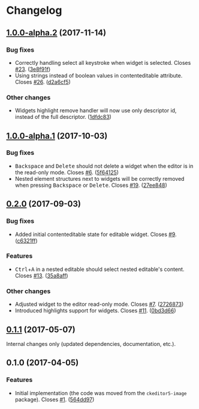 Changelog
=========

## [1.0.0-alpha.2](https://github.com/ckeditor/ckeditor5-widget/compare/v1.0.0-alpha.1...v1.0.0-alpha.2) (2017-11-14)

### Bug fixes

* Correctly handling select all keystroke when widget is selected. Closes [#23](https://github.com/ckeditor/ckeditor5-widget/issues/23). ([3e8f91f](https://github.com/ckeditor/ckeditor5-widget/commit/3e8f91f))
* Using strings instead of boolean values in contenteditable attribute. Closes [#26](https://github.com/ckeditor/ckeditor5-widget/issues/26). ([d2a6cf5](https://github.com/ckeditor/ckeditor5-widget/commit/d2a6cf5))

### Other changes

* Widgets highlight remove handler will now use only descriptor id, instead of the full descriptor. ([1dfdc83](https://github.com/ckeditor/ckeditor5-widget/commit/1dfdc83))


## [1.0.0-alpha.1](https://github.com/ckeditor/ckeditor5-widget/compare/v0.2.0...v1.0.0-alpha.1) (2017-10-03)

### Bug fixes

* <kbd>Backspace</kbd> and <kbd>Delete</kbd> should not delete a widget when the editor is in the read-only mode. Closes [#6](https://github.com/ckeditor/ckeditor5-widget/issues/6). ([5f64125](https://github.com/ckeditor/ckeditor5-widget/commit/5f64125))
* Nested element structures next to widgets will be correctly removed when pressing <kbd>Backspace</kbd> or <kbd>Delete</kbd>. Closes [#19](https://github.com/ckeditor/ckeditor5-widget/issues/19). ([27ee848](https://github.com/ckeditor/ckeditor5-widget/commit/27ee848))


## [0.2.0](https://github.com/ckeditor/ckeditor5-widget/compare/v0.1.1...v0.2.0) (2017-09-03)

### Bug fixes

* Added initial contenteditable state for editable widget. Closes [#9](https://github.com/ckeditor/ckeditor5-widget/issues/9). ([c6321ff](https://github.com/ckeditor/ckeditor5-widget/commit/c6321ff))

### Features

* <kbd>Ctrl</kbd>+<kbd>A</kbd> in a nested editable should select nested editable's content. Closes [#13](https://github.com/ckeditor/ckeditor5-widget/issues/13). ([35a8aff](https://github.com/ckeditor/ckeditor5-widget/commit/35a8aff))

### Other changes

* Adjusted widget to the editor read-only mode. Closes [#7](https://github.com/ckeditor/ckeditor5-widget/issues/7). ([2726873](https://github.com/ckeditor/ckeditor5-widget/commit/2726873))
* Introduced highlights support for widgets. Closes [#11](https://github.com/ckeditor/ckeditor5-widget/issues/11). ([0bd3d66](https://github.com/ckeditor/ckeditor5-widget/commit/0bd3d66))


## [0.1.1](https://github.com/ckeditor/ckeditor5-widget/compare/v0.1.0...v0.1.1) (2017-05-07)

Internal changes only (updated dependencies, documentation, etc.).

## 0.1.0 (2017-04-05)

### Features

* Initial implementation (the code was moved from the `ckeditor5-image` package). Closes [#1](https://github.com/ckeditor/ckeditor5-widget/issues/1). ([564dd97](https://github.com/ckeditor/ckeditor5-widget/commit/564dd97))
